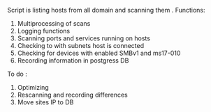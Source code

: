Script is listing hosts from all domain and scanning them  . Functions:

1. Multiprocessing of scans
2. Logging functions
3. Scanning ports and services running on hosts
4. Checking  to with  subnets host is connected
5. Checking for devices with enabled SMBv1 and ms17-010
6. Recording information in postgress DB


To do :
1. Optimizing 
2. Rescanning and recording differences
3. Move sites IP to DB
